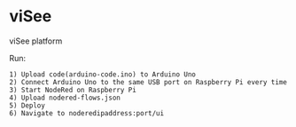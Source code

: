 # viSee
viSee platform

Run:  

    1) Upload code(arduino-code.ino) to Arduino Uno
    2) Connect Arduino Uno to the same USB port on Raspberry Pi every time
    3) Start NodeRed on Raspberry Pi 
    4) Upload nodered-flows.json
    5) Deploy
    6) Navigate to noderedipaddress:port/ui